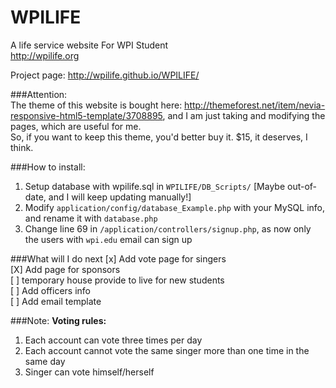 WPILIFE
=======

A life service website For WPI Student   
http://wpilife.org    

Project page: http://wpilife.github.io/WPILIFE/     

###Attention:   
The theme of this website is bought here: http://themeforest.net/item/nevia-responsive-html5-template/3708895, and I am just taking and modifying the pages, which are useful for me.     
So, if you want to keep this theme, you'd better buy it. $15, it deserves, I think.   

###How to install:
1. Setup database with wpilife.sql in `WPILIFE/DB_Scripts/` [Maybe out-of-date, and I will keep updating manually!]   
2. Modify `application/config/database_Example.php` with your MySQL info, and rename it with `database.php`     
3. Change line 69 in `/application/controllers/signup.php`, as now only the users with `wpi.edu` email can sign up    


###What will I do next
[x] Add vote page for singers     
[X] Add page for sponsors       
[ ] temporary house provide to live for new students       
[ ] Add officers info      
[ ] Add email template          

###Note:
**Voting rules:**     
1. Each account can vote three times per day    
2. Each account cannot vote the same singer more than one time in the same day     
3. Singer can vote himself/herself    

